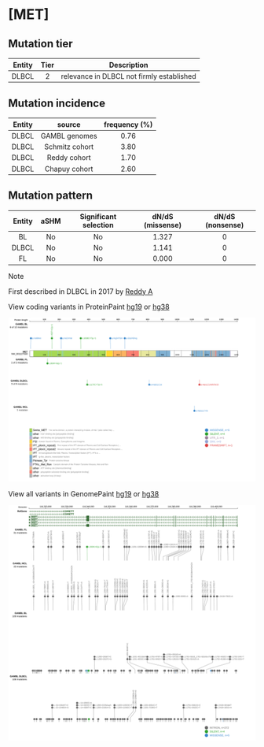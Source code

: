 # [MET]

## Mutation tier

|Entity|Tier|Description                              |
|:------:|:----:|-----------------------------------------|
|DLBCL |2   |relevance in DLBCL not firmly established|
## Mutation incidence

|Entity|source        |frequency (%)|
|:------:|:--------------:|:-------------:|
|DLBCL |GAMBL genomes |0.76         |
|DLBCL |Schmitz cohort|3.80         |
|DLBCL |Reddy cohort  |1.70         |
|DLBCL |Chapuy cohort |2.60         |

## Mutation pattern

|Entity|aSHM|Significant selection|dN/dS (missense)|dN/dS (nonsense)|
|:------:|:----:|:---------------------:|:----------------:|:----------------:|
|BL    |No  |No                   |1.327           |0               |
|DLBCL |No  |No                   |1.141           |0               |
|FL    |No  |No                   |0.000           |0               |


> [!NOTE]
> First described in DLBCL in 2017 by [Reddy A](https://pubmed.ncbi.nlm.nih.gov/28985567)


View coding variants in ProteinPaint [hg19](https://www.bcgsc.ca/downloads/morinlab/GAMBL/test/genes/MET_protein.html)  or [hg38](https://www.bcgsc.ca/downloads/morinlab/GAMBL/test/genes/MET_protein_hg38.html)

![image](images/proteinpaint/MET_NM_001127500.svg)

View all variants in GenomePaint [hg19](https://www.bcgsc.ca/downloads/morinlab/GAMBL/test/genes/MET.html)  or [hg38](https://www.bcgsc.ca/downloads/morinlab/GAMBL/test/genes/MET_hg38.html)

![image](images/proteinpaint/MET.svg)
